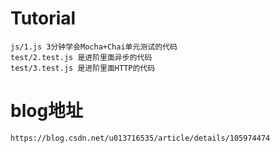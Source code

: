 # Tutorial
    js/1.js 3分钟学会Mocha+Chai单元测试的代码
    test/2.test.js 是进阶里面异步的代码
    test/3.test.js 是进阶里面HTTP的代码

# blog地址
    https://blog.csdn.net/u013716535/article/details/105974474
